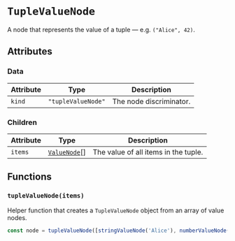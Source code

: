 # `TupleValueNode`

A node that represents the value of a tuple — e.g. `("Alice", 42)`.

## Attributes

### Data

| Attribute | Type               | Description             |
| --------- | ------------------ | ----------------------- |
| `kind`    | `"tupleValueNode"` | The node discriminator. |

### Children

| Attribute | Type                         | Description                          |
| --------- | ---------------------------- | ------------------------------------ |
| `items`   | [`ValueNode`](./README.md)[] | The value of all items in the tuple. |

## Functions

### `tupleValueNode(items)`

Helper function that creates a `TupleValueNode` object from an array of value nodes.

```ts
const node = tupleValueNode([stringValueNode('Alice'), numberValueNode(42)]);
```

<!-- Auto-update: 2025-10-05T10:55:55.550896 -->
